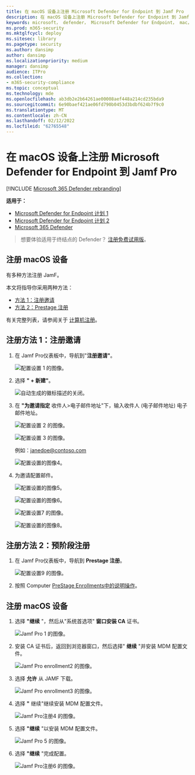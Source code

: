 ```yaml
---
title: 在 macOS 设备上注册 Microsoft Defender for Endpoint 到 Jamf Pro
description: 在 macOS 设备上注册 Microsoft Defender for Endpoint 到 Jamf Pro
keywords: microsoft， defender， Microsoft Defender for Endpoint， mac， 安装， 部署， 卸载， intune， jamfpro， macos， catalina， mojave， high sierra
ms.prod: m365-security
ms.mktglfcycl: deploy
ms.sitesec: library
ms.pagetype: security
ms.author: dansimp
author: dansimp
ms.localizationpriority: medium
manager: dansimp
audience: ITPro
ms.collection:
- m365-security-compliance
ms.topic: conceptual
ms.technology: mde
ms.openlocfilehash: ab3db2e2b64261ae00008aef448a214cd235bda9
ms.sourcegitcommit: 6e90baef421ae06fd790b0453d3bdbf624b7f9c0
ms.translationtype: MT
ms.contentlocale: zh-CN
ms.lasthandoff: 02/12/2022
ms.locfileid: "62765548"
---
```

# <a name="enroll-microsoft-defender-for-endpoint-on-macos-devices-into-jamf-pro"></a>在 macOS 设备上注册 Microsoft Defender for Endpoint 到 Jamf Pro

[!INCLUDE [Microsoft 365 Defender rebranding](../../includes/microsoft-defender.md)]


**适用于：**
- [Microsoft Defender for Endpoint 计划 1](https://go.microsoft.com/fwlink/p/?linkid=2154037)
- [Microsoft Defender for Endpoint 计划 2](https://go.microsoft.com/fwlink/p/?linkid=2154037)
- [Microsoft 365 Defender](https://go.microsoft.com/fwlink/?linkid=2118804)

> 想要体验适用于终结点的 Defender？ [注册免费试用版](https://signup.microsoft.com/create-account/signup?products=7f379fee-c4f9-4278-b0a1-e4c8c2fcdf7e&ru=https://aka.ms/MDEp2OpenTrial?ocid=docs-wdatp-investigateip-abovefoldlink)。

## <a name="enroll-macos-devices"></a>注册 macOS 设备

有多种方法注册 JamF。

本文将指导你采用两种方法：

- [方法 1：注册邀请](#enrollment-method-1-enrollment-invitations)
- [方法 2：Prestage 注册](#enrollment-method-2-prestage-enrollments)

有关完整列表，请参阅关于 [计算机注册](https://docs.jamf.com/9.9/casper-suite/administrator-guide/About_Computer_Enrollment.html)。

## <a name="enrollment-method-1-enrollment-invitations"></a>注册方法 1：注册邀请

1. 在 Jamf Pro仪表板中，导航到"**注册邀请"**。

    ![配置设置 1 的图像。](images/a347307458d6a9bbfa88df7dbe15398f.png)

2. 选择 **" + 新建"**。

    ![自动生成的徽标描述的关闭。](images/b6c7ad56d50f497c38fc14c1e315456c.png)

3. 在 **"为邀请指定** 收件人>电子邮件地址"下，输入收件人 (电子邮件地址) 电子邮件地址。

    ![配置设置 2 的图像。](images/718b9d609f9f77c8b13ba88c4c0abe5d.png)

    ![配置设置 3 的图像。](images/ae3597247b6bc7c5347cf56ab1e820c0.png)

    例如：janedoe@contoso.com

    ![配置设置的图像4。](images/4922c0fcdde4c7f73242b13bf5e35c19.png)

4. 为邀请配置邮件。

    ![配置设置的图像5。](images/ce580aec080512d44a37ff8e82e5c2ac.png)

    ![配置设置的图像6。](images/5856b765a6ce677caacb130ca36b1a62.png)

    ![配置设置7 的图像。](images/3ced5383a6be788486d89d407d042f28.png)

    ![配置设置的图像8。](images/54be9c6ed5b24cebe628dc3cd9ca4089.png)

## <a name="enrollment-method-2-prestage-enrollments"></a>注册方法 2：预阶段注册

1. 在 Jamf Pro仪表板中，导航到 **Prestage 注册**。

    ![配置设置9 的图像。](images/6fd0cb2bbb0e60a623829c91fd0826ab.png)

2. 按照 Computer [PreStage Enrollments中的说明操作](https://docs.jamf.com/9.9/casper-suite/administrator-guide/Computer_PreStage_Enrollments.html)。

## <a name="enroll-macos-device"></a>注册 macOS 设备

1. 选择 **"继续** "，然后从"系统首选项" **窗口安装 CA** 证书。

    ![Jamf Pro 1 的图像。](images/jamfpro-ca-certificate.png)

2. 安装 CA 证书后，返回到浏览器窗口，然后选择" **继续** "并安装 MDM 配置文件。

    ![Jamf Pro enrollment2 的图像。](images/jamfpro-install-mdm-profile.png)

3. 选择 **允许** 从 JAMF 下载。

    ![Jamf Pro enrollment3 的图像。](images/jamfpro-download.png)

4. 选择 **"** 继续"继续安装 MDM 配置文件。

    ![Jamf Pro注册4 的图像。](images/jamfpro-install-mdm.png)

5. 选择 **"继续** "以安装 MDM 配置文件。

    ![Jamf Pro 5 的图像。](images/jamfpro-mdm-unverified.png)

6. 选择 **"继续**  "完成配置。

    ![Jamf Pro注册6 的图像。](images/jamfpro-mdm-profile.png)
